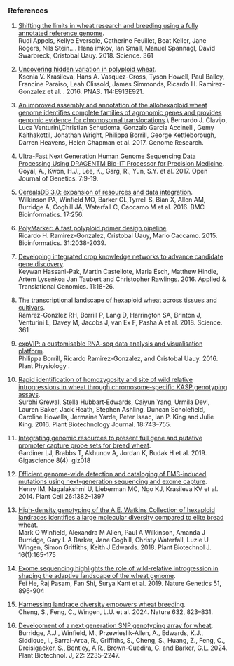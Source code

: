 ### References

1.  [Shifting the limits in wheat research and breeding using a fully
    annotated reference
    genome](http://dx.doi.org/10.1126/science.aar7191).\
    Rudi Appels, Kellye Eversole, Catherine Feuillet, Beat Keller, Jane
    Rogers, Nils Stein\.... Hana imkov, Ian Small, Manuel Spannagl,
    David Swarbreck, Cristobal Uauy. 2018. Science. 361
2.  [Uncovering hidden variation in polyploid
    wheat](http://dx.doi.org/10.1073/pnas.1619268114).\
    Ksenia V. Krasileva, Hans A. Vasquez-Gross, Tyson Howell, Paul
    Bailey, Francine Paraiso, Leah Clissold, James Simmonds, Ricardo H.
    Ramirez-Gonzalez et al. . 2016. PNAS. 114:E913E921.
3.  [An improved assembly and annotation of the allohexaploid wheat
    genome identifies complete families of agronomic genes and provides
    genomic evidence for chromosomal
    translocations](http://dx.doi.org/http://www.genome.org/cgi/doi/10.1101/gr.217117.116.).\
    Bernardo J. Clavijo, Luca Venturini,Christian Schudoma, Gonzalo
    Garcia Accinelli, Gemy Kaithakottil, Jonathan Wright, Philippa
    Borrill, George Kettleborough, Darren Heavens, Helen Chapman et
    al. 2017. Genome Research.
4.  [Ultra-Fast Next Generation Human Genome Sequencing Data Processing
    Using DRAGENTM Bio-IT Processor for Precision
    Medicine](http://dx.doi.org/https://doi.org/10.4236/ojgen.2017.71002).\
    Goyal, A., Kwon, H.J., Lee, K., Garg, R., Yun, S.Y. et al. 2017.
    Open Journal of Genetics. 7:9-19.
5.  [CerealsDB 3.0: expansion of resources and data
    integration](http://dx.doi.org/10.1186/s12859-016-1139-X).\
    Wilkinson PA, Winfield MO, Barker GL,Tyrrell S, Bian X, Allen AM,
    Burridge A, Coghill JA, Waterfall C, Caccamo M et al. 2016. BMC
    Bioinformatics. 17:256.
6.  [PolyMarker: A fast polyploid primer design
    pipeline](http://dx.doi.org/doi:10.1093/bioinformatics/btv069).\
    Ricardo H. Ramirez-Gonzalez, Cristobal Uauy, Mario Caccamo. 2015.
    Bioinformatics. 31:2038-2039.
7.  [Developing integrated crop knowledge networks to advance candidate
    gene
    discovery](http://dx.doi.org/https://doi.org/10.1016/j.atg.2016.10.003).\
    Keywan Hassani-Pak, Martin Castellote, Maria Esch, Matthew Hindle,
    Artem Lysenkoa Jan Taubert and Christopher Rawlings. 2016. Applied &
    Translational Genomics. 11:18-26.
8.  [The transcriptional landscape of hexaploid wheat across tissues and
    cultivars](http://dx.doi.org/doi:10.1126/science.aar6089).\
    Ramrez-Gonzlez RH, Borrill P, Lang D, Harrington SA, Brinton J,
    Venturini L, Davey M, Jacobs J, van Ex F, Pasha A et al. 2018.
    Science. 361
9.  [expVIP: a customisable RNA-seq data analysis and visualisation
    platform](http://dx.doi.org/doi:10.1104/pp.15.01667).\
    Philippa Borrill, Ricardo Ramirez-Gonzalez, and Cristobal
    Uauy. 2016. Plant Physiology .

10. [Rapid identification of homozygosity and site of wild relative introgressions in wheat through 
    chromosome‐specific KASP genotyping assays](https://onlinelibrary.wiley.com/doi/full/10.1111/pbi.13241).\
    Surbhi Grewal, Stella Hubbart‐Edwards, Caiyun Yang, Urmila Devi, Lauren Baker, Jack Heath, Stephen Ashling, Duncan Scholefield, 
    Caroline Howells, Jermaine Yarde, Peter Isaac, Ian P. King and Julie King.
    2016. Plant Biotechnology Journal. 18:743–755.

11. [Integrating genomic resources to present full gene and putative promoter capture probe sets for bread wheat](https://academic.oup.com/gigascience/article/8/4/giz018/5304888).\
	Gardiner LJ, Brabbs T, Akhunov A, Jordan K, Budak H et al. 2019. Gigascience 8(4): giz018

12. [Efficient genome-wide detection and cataloging of EMS-induced mutations using next-generation sequencing and exome capture](http://www.plantcell.org/content/26/4/1382).\
	Henry IM, Nagalakshmi U, Lieberman MC, Ngo KJ, Krasileva KV et al. 2014. Plant Cell 26:1382–1397

13. [High-density genotyping of the A.E. Watkins Collection of hexaploid landraces identifies a large molecular diversity compared to elite bread wheat](https://pubmed.ncbi.nlm.nih.gov/28500796/).\
	Mark O Winfield, Alexandra M Allen, Paul A Wilkinson, Amanda J Burridge, Gary L A Barker, Jane Coghill, Christy Waterfall, Luzie U Wingen, Simon Griffiths, Keith J Edwards. 2018. Plant Biotechnol J. 16(1):165-175

14. [Exome sequencing highlights the role of wild-relative introgression in shaping the adaptive landscape of the wheat genome](https://www.nature.com/articles/s41588-019-0382-2).\
	Fei He, Raj Pasam, Fan Shi, Surya Kant et al. 2019. Nature Genetics 51, 896-904 

15. [Harnessing landrace diversity empowers wheat breeding](https://www.nature.com/articles/s41586-024-07682-9#data-availability).\
	Cheng, S., Feng, C., Wingen, L.U. et al. 2024. Nature 632, 823–831.
16. [Development of a next generation SNP genotyping array for wheat](https://doi.org/10.1111/pbi.14341).\
	Burridge, A.J., Winfield, M., Przewieslik-Allen, A., Edwards, K.J., Siddique, I., Barral-Arca, R., Griffiths, S., Cheng, S., Huang, Z., Feng, C., Dreisigacker, S., Bentley, A.R., Brown-Guedira, G. and Barker, G.L. 2024. Plant Biotechnol. J, 22: 2235-2247. 

